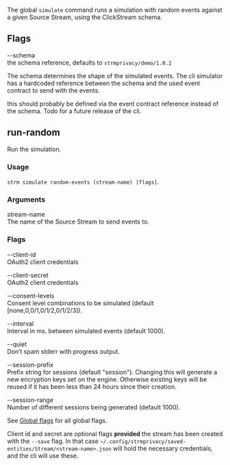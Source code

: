 The global `simulate` command runs a simulation with random events
against a given Source Stream, using the ClickStream schema.

## Flags

--schema  
the schema reference, defaults to `strmprivacy/demo/1.0.2`

The schema determines the shape of the simulated events. The cli
simulator has a hardcoded reference between the schema and the used
event contract to send with the events.

this should probably be defined via the event contract reference instead
of the schema. Todo for a future release of the cli.

## run-random

Run the simulation.

### Usage

`strm simulate random-events (stream-name) [flags]`.

### Arguments

stream-name  
The name of the Source Stream to send events to.

### Flags

--client-id  
OAuth2 client credentials

--client-secret  
OAuth2 client credentials

--consent-levels  
Consent level combinations to be simulated (default
[none,0,0/1,0/1/2,0/1/2/3]).

--interval  
Interval in ms. between simulated events (default 1000).

--quiet  
Don’t spam stderr with progress output.

--session-prefix  
Prefix string for sessions (default "session"). Changing this will
generate a new encryption keys set on the engine. Otherwise existing
keys will be reused if it has been less than 24 hours since their
creation.

--session-range  
Number of different sessions being generated (default 1000).

See [Global flags](index.md#global-flags) for all global flags.

Client id and secret are optional flags **provided** the stream has been
created with the `--save` flag. In that case
`~/.config/strmprivacy/saved-entities/Stream/<stream-name>.json` will
hold the necessary credentials, and the cli will use these.
